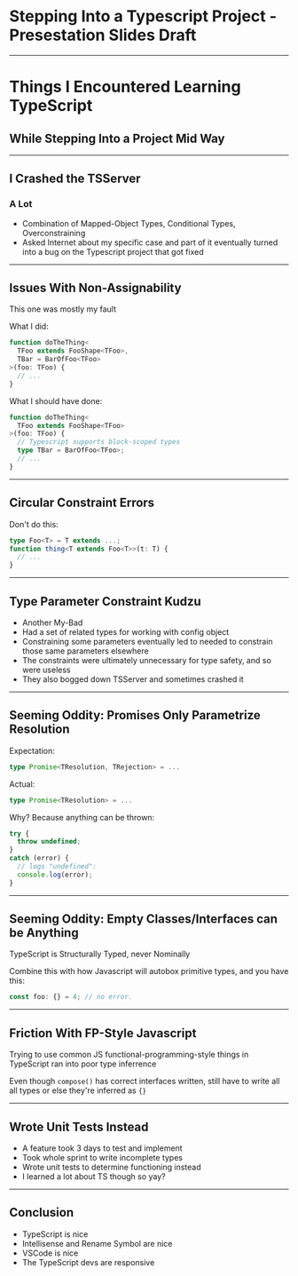 Stepping Into a Typescript Project - Presestation Slides Draft
==============================================================

---

# Things I Encountered Learning TypeScript

## While Stepping Into a Project Mid Way

---

## I Crashed the TSServer

### A Lot

- Combination of Mapped-Object Types, Conditional Types, Overconstraining
- Asked Internet about my specific case and part of it eventually turned into a bug on the Typescript project that got fixed

---

## Issues With Non-Assignability

This one was mostly my fault

What I did:

```typescript
function doTheThing<
  TFoo extends FooShape<TFoo>,
  TBar = BarOfFoo<TFoo>
>(foo: TFoo) {
  // ...
}
```

What I should have done:

```typescript
function doTheThing<
  TFoo extends FooShape<TFoo>
>(foo: TFoo) {
  // Typescript supports block-scoped types
  type TBar = BarOfFoo<TFoo>;
  // ...
}
```

---

## Circular Constraint Errors

Don't do this:

```typescript
type Foo<T> = T extends ...;
function thing<T extends Foo<T>>(t: T) {
  // ...
}
```

---

## Type Parameter Constraint Kudzu

- Another My-Bad
- Had a set of related types for working with config object
- Constraining some parameters eventually led to needed to constrain those same parameters elsewhere
- The constraints were ultimately unnecessary for type safety, and so were useless
- They also bogged down TSServer and sometimes crashed it

---

## Seeming Oddity: Promises Only Parametrize Resolution

Expectation:

```typescript
type Promise<TResolution, TRejection> = ...
```

Actual:

```typescript
type Promise<TResolution> = ...
```

Why?  Because anything can be thrown:

```typescript
try {
  throw undefined;
}
catch (error) {
  // logs "undefined":
  console.log(error);
}
```

---

## Seeming Oddity: Empty Classes/Interfaces can be Anything

TypeScript is Structurally Typed, never Nominally

Combine this with how Javascript will autobox primitive types, and you have this:

```typescript
const foo: {} = 4; // no error.
```

---

## Friction With FP-Style Javascript

Trying to use common JS functional-programming-style things in TypeScript ran into poor type inferrence

Even though `compose()` has correct interfaces written, still have to write all all types or else they're inferred as `{}`

---

## Wrote Unit Tests Instead

- A feature took 3 days to test and implement
- Took whole sprint to write incomplete types
- Wrote unit tests to determine functioning instead
- I learned a lot about TS though so yay?

---

## Conclusion

- TypeScript is nice
- Intellisense and Rename Symbol are nice
- VSCode is nice
- The TypeScript devs are responsive
